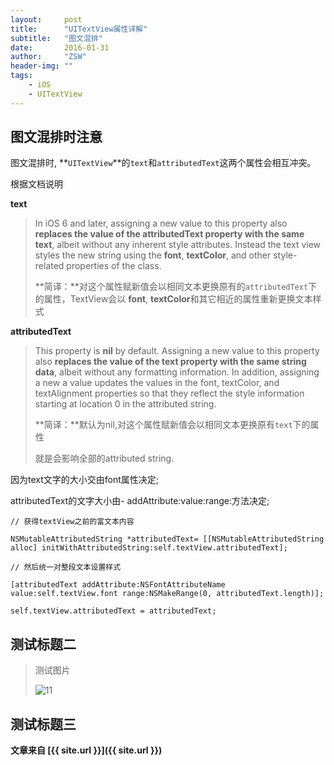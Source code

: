 ```yaml
---
layout:     post
title:      "UITextView属性详解"
subtitle:   "图文混排"
date:       2016-01-31
author:     "ZSW"
header-img: ""
tags:
    - iOS
    - UITextView
---
```




## 图文混排时注意

图文混排时, **`UITextView`**的`text`和`attributedText`这两个属性会相互冲突。

根据文档说明

**text**

> In iOS 6 and later, assigning a new value to this property also **replaces the value of the attributedText property with the same text**, albeit without any inherent style attributes. Instead the text view styles the new string using the **font**, **textColor**, and other style-related properties of the class.
> 
> **简译：**对这个属性赋新值会以相同文本更换原有的`attributedText`下的属性，TextView会以 **font**, **textColor**和其它相近的属性重新更换文本样式

**attributedText**

> This property is **nil** by default. Assigning a new value to this property also **replaces the value of the text property with the same string data**, albeit without any formatting information. In addition, assigning a new a value updates the values in the font, textColor, and textAlignment properties so that they reflect the style information starting at location 0 in the attributed string.
> 
> **简译：**默认为nil,对这个属性赋新值会以相同文本更换原有`text`下的属性
> 
> 就是会影响全部的attributed string.

因为text文字的大小交由font属性决定;

attributedText的文字大小由- addAttribute:value:range:方法决定;



``` 
// 获得textView之前的富文本内容

NSMutableAttributedString *attributedText= [[NSMutableAttributedString alloc] initWithAttributedString:self.textView.attributedText];

// 然后统一对整段文本设置样式

[attributedText addAttribute:NSFontAttributeName value:self.textView.font range:NSMakeRange(0, attributedText.length)];

self.textView.attributedText = attributedText;
```

## 测试标题二

> 测试图片
> 
> ![11](http://7xqkdo.com1.z0.glb.clouddn.com/IMG_0041.JPG)

## 测试标题三

**文章来自 [{{ site.url }}]({{ site.url }})**